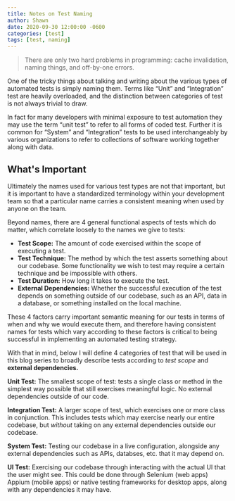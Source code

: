 ```yaml
---
title: Notes on Test Naming
author: Shawn
date: 2020-09-30 12:00:00 -0600
categories: [test]
tags: [test, naming]
---
```


> There are only two hard problems in programming: cache invalidation, naming things, and off-by-one errors.

One of the tricky things about talking and writing about the various types of automated tests is simply naming them. Terms like “Unit” and “Integration” test are heavily overloaded, and the distinction between categories of test is not always trivial to draw.

In fact for many developers with minimal exposure to test automation they may use the term “unit test” to refer to all forms of coded test. Further it is common for “System” and “Integration” tests to be used interchangeably by various organizations to refer to collections of software working together along with data. 

## What's Important

Ultimately the names used for various test types are not that important, but it is important to have a standardized terminology within your development team so that a particular name carries a consistent meaning when used by anyone on the team.

Beyond names, there are 4 general functional aspects of tests which do matter, which correlate loosely to the names we give to tests:

- **Test Scope:** The amount of code exercised within the scope of executing a test.
- **Test Technique:** The method by which the test asserts something about our codebase. Some functionality we wish to test may require a certain technique and be impossible with others.
- **Test Duration:** How long it takes to execute the test.
- **External Dependencies:** Whether the successful execution of the test depends on something outside of our codebase, such as an API, data in a database, or something installed on the local machine.

These 4 factors carry important semantic meaning for our tests in terms of when and why we would execute them, and therefore having consistent names for tests which vary according to these factors is critical to being successful in implementing an automated testing strategy.

With that in mind, below I will define 4 categories of test that will be used in this blog series to broadly describe tests according to *test scope* and **external dependencies.**

**Unit Test:** The smallest scope of test: tests a single class or method in the simplest way possible that still exercises meaningful logic. No external dependencies outside of our code.

**Integration Test:** A larger scope of test, which exercises one or more class in conjunction. This includes tests which may exercise nearly our entire codebase, but *without* taking on any external dependencies outside our codebase.

**System Test:** Testing our codebase in a live configuration, alongside any external dependencies such as APIs, databses, etc. that it may depend on.

**UI Test:** Exercising our codebase through interacting with the actual UI that the user might see. This could be done through Selenium (web apps) Appium (mobile apps) or native testing frameworks for desktop apps, along with any dependencies it may have.